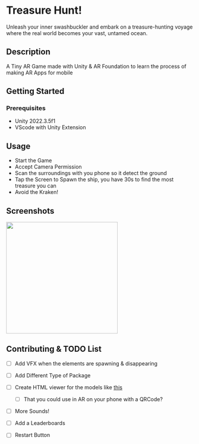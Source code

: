 
# Treasure Hunt!

Unleash your inner swashbuckler and embark on a treasure-hunting voyage where the real world becomes your vast, untamed ocean.

## Description

A Tiny AR Game made with Unity & AR Foundation to learn the process of making AR Apps for mobile


## Getting Started


### Prerequisites

 - Unity 2022.3.5f1
 - VScode with Unity Extension

## Usage

  - Start the Game
  - Accept Camera Permission
  - Scan the surroundings with you phone so it detect the ground 
  - Tap the Screen to Spawn the ship, you have 30s to find the most treasure you can
  - Avoid the Kraken! 

## Screenshots

<img src="https://github.com/jbrialon/ar-unity-project/blob/main/Assets/UI/ressources/splash_bg.png?raw=true" width="300"/>  

## Contributing & TODO List

 - [ ] Add VFX when the elements are spawning & disappearing
 - [ ] Add Different Type of Package
 - [ ] Create HTML viewer for the models like  [this](https://release-the-kraken.netlify.app/) 
    - [ ] That you could use in AR on your phone with a QRCode?
 - [ ] More Sounds! 
 - [ ] Add a Leaderboards
 - [ ] Restart Button

  
